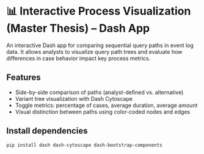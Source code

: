 # 📊 Interactive Process Visualization (Master Thesis) – Dash App

An interactive Dash app for comparing sequential query paths in event log data. It allows analysts to visualize query path trees and evaluate how differences in case behavior impact key process metrics.

## Features

- Side-by-side comparison of paths (analyst-defined vs. alternative)
- Variant tree visualization with Dash Cytoscape
- Toggle metrics: percentage of cases, average duration, average amount
- Visual distinction between paths using color-coded nodes and edges

## Install dependencies

```bash
pip install dash dash-cytoscape dash-bootstrap-components
